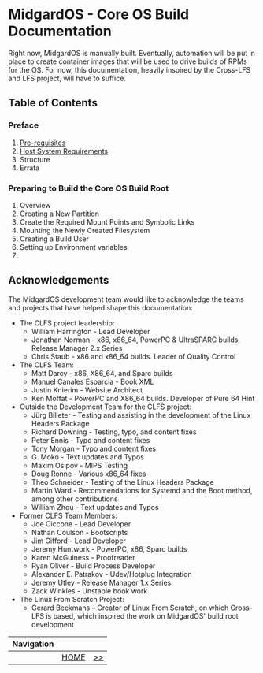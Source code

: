 # MidgardOS - Core OS Build Documentation

Right now, MidgardOS is manually built. Eventually, automation will be put in place to create container images that will be used to drive builds of RPMs for the OS. For now, this documentation, heavily inspired by the Cross-LFS and LFS project, will have to suffice.

## Table of Contents

### Preface

1. [Pre-requisites](./Prerequisites.md)
1. [Host System Requirements](./HostRequirements.md)
1. Structure
1. Errata

### Preparing to Build the Core OS Build Root

1. Overview
1. Creating a New Partition
1. Create the Required Mount Points and Symbolic Links
1. Mounting the Newly Created Filesystem
1. Creating a Build User
1. Setting up Environment variables
1. 

## Acknowledgements

The MidgardOS development team would like to acknowledge the teams and projects that have helped shape this documentation:

- The CLFS project leadership:
  - William Harrington - Lead Developer
  - Jonathan Norman - x86, x86_64, PowerPC & UltraSPARC builds, Release Manager 2.x Series
  - Chris Staub - x86 and x86_64 builds. Leader of Quality Control
- The CLFS Team:
  - Matt Darcy - x86, X86_64, and Sparc builds
  - Manuel Canales Esparcia - Book XML
  - Justin Knierim - Website Architect
  - Ken Moffat - PowerPC and X86_64 builds. Developer of Pure 64 Hint
- Outside the Development Team for the CLFS project:
  - Jürg Billeter - Testing and assisting in the development of the Linux Headers Package
  - Richard Downing - Testing, typo, and content fixes
  - Peter Ennis - Typo and content fixes
  - Tony Morgan - Typo and content fixes
  - G. Moko - Text updates and Typos
  - Maxim Osipov - MIPS Testing
  - Doug Ronne - Various x86_64 fixes
  - Theo Schneider - Testing of the Linux Headers Package
  - Martin Ward - Recommendations for Systemd and the Boot method, among other contributions
  - William Zhou - Text updates and Typos
- Former CLFS Team Members:
  - Joe Ciccone - Lead Developer
  - Nathan Coulson - Bootscripts
  - Jim Gifford - Lead Developer
  - Jeremy Huntwork - PowerPC, x86, Sparc builds
  - Karen McGuiness - Proofreader
  - Ryan Oliver - Build Process Developer
  - Alexander E. Patrakov - Udev/Hotplug Integration
  - Jeremy Utley - Release Manager 1.x Series
  - Zack Winkles - Unstable book work
- The Linux From Scratch Project:
  - Gerard Beekmans – Creator of Linux From Scratch, on which Cross-LFS is based, which inspired the work on MidgardOS' build root development

| Navigation |||
| --- | --- | ---: |
| | [HOME](./README.md) | [>>](./Prerequisites.md) |
